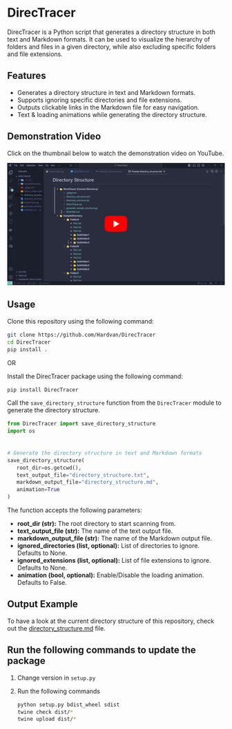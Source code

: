 # DirecTracer

DirecTracer is a Python script that generates a directory structure in both text and Markdown formats. It can be used to visualize the hierarchy of folders and files in a given directory, while also excluding specific folders and file extensions.

## Features

- Generates a directory structure in text and Markdown formats.
- Supports ignoring specific directories and file extensions.
- Outputs clickable links in the Markdown file for easy navigation.
- Text & loading animations while generating the directory structure.

## Demonstration Video

Click on the thumbnail below to watch the demonstration video on YouTube.

[![DirecTracer](./demo/thumbnail2.png)](https://youtu.be/FqMauKiTvVs?si=FJlBiQBwpZb7_IPm)

## Usage

Clone this repository using the following command:

```bash
git clone https://github.com/Hardvan/DirecTracer
cd DirecTracer
pip install .
```

OR

Install the DirecTracer package using the following command:

```bash
pip install DirecTracer
```

Call the `save_directory_structure` function from the `DirecTracer` module to generate the directory structure.

```python
from DirecTracer import save_directory_structure
import os


# Generate the directory structure in text and Markdown formats
save_directory_structure(
   root_dir=os.getcwd(),
   text_output_file="directory_structure.txt",
   markdown_output_file="directory_structure.md",
   animation=True
)
```

The function accepts the following parameters:

- **root_dir (str):** The root directory to start scanning from.
- **text_output_file (str):** The name of the text output file.
- **markdown_output_file (str):** The name of the Markdown output file.
- **ignored_directories (list, optional):** List of directories to ignore. Defaults to None.
- **ignored_extensions (list, optional):** List of file extensions to ignore. Defaults to None.
- **animation (bool, optional):** Enable/Disable the loading animation. Defaults to False.

## Output Example

To have a look at the current directory structure of this repository, check out the [directory_structure.md](./directory_structure.md) file.

## Run the following commands to update the package

1. Change version in `setup.py`
2. Run the following commands

   ```bash
   python setup.py bdist_wheel sdist
   twine check dist/*
   twine upload dist/*
   ```
